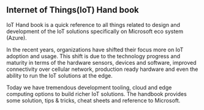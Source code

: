 ## Internet of Things(IoT) Hand book ##
IoT Hand book is a quick reference to all things related to design and development of the IoT solutions specifically on Microsoft eco system (Azure).

In the recent years, organizations have shifted their focus more on IoT adoption and usage. This shift is due to the technology progress and maturity in terms of the hardware sensors, devices and software, improved connectivity over cellular network, production ready hardware and even the ability to run the IoT solutions at the edge.

Today we have tremendous development tooling, cloud and edge computing options to build richer IoT solutions. The handbook provides some solution, tips & tricks, cheat sheets and reference to Microsoft.